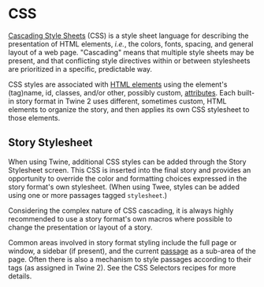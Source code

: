 # CSS

[Cascading Style Sheets](https://en.wikipedia.org/wiki/Cascading_Style_Sheets) (CSS) is a style sheet language for describing the presentation of HTML elements, *i.e.*, the  colors, fonts, spacing, and general layout of a web page.  "Cascading" means that multiple style sheets may be present, and that conflicting style directives within or between stylesheets are prioritized in a specific, predictable way.

CSS styles are associated with [HTML elements](https://en.wikipedia.org/wiki/HTML_element) using the element's (tag)name, id, classes, and/or other, possibly custom, [attributes](https://en.wikipedia.org/wiki/HTML_attribute).   Each built-in story format in Twine 2 uses different, sometimes custom, HTML elements to organize the story, and then applies its own CSS stylesheet to those elements.

## Story Stylesheet

When using Twine, additional CSS styles can be added through the Story Stylesheet screen.  This CSS is inserted into the final story and provides an opportunity to override the color and formatting choices expressed in the story format's own stylesheet.  (When using Twee, styles can be added using one or more passages tagged `stylesheet`.)

Considering the complex nature of CSS cascading, it is always highly recommended to use a story format's own macros where possible to change the presentation or layout of a story.

Common areas involved in story format styling include the full page or window, a sidebar (if present), and the current [passage](../terms/terms_passages.md) as a sub-area of the page.  Often there is also a mechanism to style passages according to their tags (as assigned in Twine 2).  See the CSS Selectors recipes for more details.

